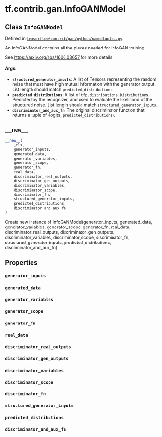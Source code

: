 <div itemscope itemtype="http://developers.google.com/ReferenceObject">
<meta itemprop="name" content="tf.contrib.gan.InfoGANModel" />
<meta itemprop="path" content="Stable" />
<meta itemprop="property" content="generator_inputs"/>
<meta itemprop="property" content="generated_data"/>
<meta itemprop="property" content="generator_variables"/>
<meta itemprop="property" content="generator_scope"/>
<meta itemprop="property" content="generator_fn"/>
<meta itemprop="property" content="real_data"/>
<meta itemprop="property" content="discriminator_real_outputs"/>
<meta itemprop="property" content="discriminator_gen_outputs"/>
<meta itemprop="property" content="discriminator_variables"/>
<meta itemprop="property" content="discriminator_scope"/>
<meta itemprop="property" content="discriminator_fn"/>
<meta itemprop="property" content="structured_generator_inputs"/>
<meta itemprop="property" content="predicted_distributions"/>
<meta itemprop="property" content="discriminator_and_aux_fn"/>
<meta itemprop="property" content="__new__"/>
</div>

# tf.contrib.gan.InfoGANModel

## Class `InfoGANModel`





Defined in [`tensorflow/contrib/gan/python/namedtuples.py`](/code/stable/tensorflow/contrib/gan/python/namedtuples.py).

An InfoGANModel contains all the pieces needed for InfoGAN training.

See https://arxiv.org/abs/1606.03657 for more details.

#### Args:

* <b>`structured_generator_inputs`</b>: A list of Tensors representing the random noise
    that must  have high mutual information with the generator output. List
    length should match `predicted_distributions`.
* <b>`predicted_distributions`</b>: A list of `tfp.distributions.Distribution`s.
    Predicted by the recognizer, and used to evaluate the likelihood of the
    structured noise. List length should match `structured_generator_inputs`.
* <b>`discriminator_and_aux_fn`</b>: The original discriminator function that returns
    a tuple of (logits, `predicted_distributions`).

<h2 id="__new__"><code>__new__</code></h2>

``` python
__new__(
    _cls,
    generator_inputs,
    generated_data,
    generator_variables,
    generator_scope,
    generator_fn,
    real_data,
    discriminator_real_outputs,
    discriminator_gen_outputs,
    discriminator_variables,
    discriminator_scope,
    discriminator_fn,
    structured_generator_inputs,
    predicted_distributions,
    discriminator_and_aux_fn
)
```

Create new instance of InfoGANModel(generator_inputs, generated_data, generator_variables, generator_scope, generator_fn, real_data, discriminator_real_outputs, discriminator_gen_outputs, discriminator_variables, discriminator_scope, discriminator_fn, structured_generator_inputs, predicted_distributions, discriminator_and_aux_fn)



## Properties

<h3 id="generator_inputs"><code>generator_inputs</code></h3>



<h3 id="generated_data"><code>generated_data</code></h3>



<h3 id="generator_variables"><code>generator_variables</code></h3>



<h3 id="generator_scope"><code>generator_scope</code></h3>



<h3 id="generator_fn"><code>generator_fn</code></h3>



<h3 id="real_data"><code>real_data</code></h3>



<h3 id="discriminator_real_outputs"><code>discriminator_real_outputs</code></h3>



<h3 id="discriminator_gen_outputs"><code>discriminator_gen_outputs</code></h3>



<h3 id="discriminator_variables"><code>discriminator_variables</code></h3>



<h3 id="discriminator_scope"><code>discriminator_scope</code></h3>



<h3 id="discriminator_fn"><code>discriminator_fn</code></h3>



<h3 id="structured_generator_inputs"><code>structured_generator_inputs</code></h3>



<h3 id="predicted_distributions"><code>predicted_distributions</code></h3>



<h3 id="discriminator_and_aux_fn"><code>discriminator_and_aux_fn</code></h3>





